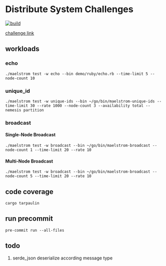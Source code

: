 # Distribute System Challenges

[![build](https://github.com/redsnow1992/dist-sys-rs/actions/workflows/build.yml/badge.svg)](https://github.com/redsnow1992/dist-sys-rs/actions/workflows/build.yml)

[challenge link](https://fly.io/dist-sys/)

## workloads

### echo
```
./maelstrom test -w echo --bin demo/ruby/echo.rb --time-limit 5 --node-count 10
```


### unique_id
```
./maelstrom test -w unique-ids --bin ~/go/bin/maelstrom-unique-ids --time-limit 30 --rate 1000 --node-count 3 --availability total --nemesis partition
```

### broadcast
#### Single-Node Broadcast
```
./maelstrom test -w broadcast --bin ~/go/bin/maelstrom-broadcast --node-count 1 --time-limit 20 --rate 10
```
#### Multi-Node Broadcast
```
./maelstrom test -w broadcast --bin ~/go/bin/maelstrom-broadcast --node-count 5 --time-limit 20 --rate 10
```

## code coverage
```
cargo tarpaulin
```

## run precommit
```
pre-commit run --all-files
```

## todo
1. serde_json deserialize according message type
